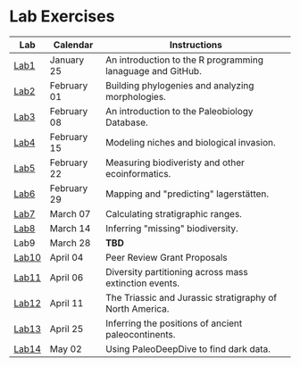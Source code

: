 # Lab Exercises

Lab | Calendar | Instructions
--------- | --------- | ---------- 
[Lab1](https://github.com/aazaff/startLearn.R/blob/master/README.md) | January 25 | An introduction to the R programming lanaguage and GitHub. 
[Lab2](https://github.com/aazaff/paleobiologyWebsite/blob/master/LabExercise2.md) | February 01 | Building phylogenies and analyzing morphologies.
[Lab3](https://github.com/aazaff/paleobiologyWebsite/blob/master/LabExercise3.md) | February 08 | An introduction to the Paleobiology Database.
[Lab4](https://github.com/aazaff/paleobiologyWebsite/blob/master/LabExercise4.md) | February 15 | Modeling niches and biological invasion.
[Lab5](https://github.com/aazaff/paleobiologyWebsite/blob/master/LabExercise5.md) | February 22 | Measuring biodiveristy and other ecoinformatics.
[Lab6](https://github.com/aazaff/paleobiologyWebsite/blob/master/LabExercise6.md) | February 29 | Mapping and "predicting" lagerst&auml;tten.
[Lab7](https://github.com/aazaff/paleobiologyWebsite/blob/master/LabExercise7.md) | March 07 | Calculating stratigraphic ranges.
[Lab8](https://github.com/aazaff/paleobiologyWebsite/blob/master/LabExercise8.md) | March 14 | Inferring "missing" biodiversity.
Lab9 | March 28 | **TBD**
[Lab10](https://github.com/aazaff/teachPaleobiology/blob/master/GSAProposals/ProposalInformation.md) | April 04 | Peer Review Grant Proposals
[Lab11](https://github.com/aazaff/teachPaleobiology/blob/master/GSAProposals/LabExercise11.md) | April 06 | Diversity partitioning across mass extinction events.
[Lab12](https://github.com/aazaff/paleobiologyWebsite/blob/master/LabExercise12.md) | April 11 | The Triassic and Jurassic stratigraphy of North America.
[Lab13](https://github.com/aazaff/paleobiologyWebsite/blob/master/LabExercise13.md) | April 25 | Inferring the positions of ancient paleocontinents.
[Lab14](https://github.com/aazaff/paleobiologyWebsite/blob/master/LabExercise14.md) | May 02 | Using PaleoDeepDive to find dark data.
